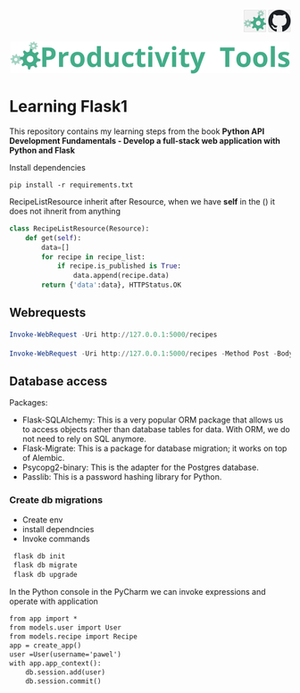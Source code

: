 <!--Category:react,firebase--> 
 <p align="right">
    <a href="http://productivitytools.tech/learning-flask1/"><img src="Images/Header/ProductivityTools_green_40px_2.png" /><a> 
    <a href="https://github.com/pwujczyk/ProductivityTools.Learning.ReactWithFirebaseAuthWithDb"><img src="Images/Header/Github_border_40px.png" /></a>
</p>
<p align="center">
    <a href="http://http://productivitytools.tech/">
        <img src="Images/Header/LogoTitle_green_500px.png" />
    </a>
</p>

# Learning Flask1

This repository contains my learning steps from the book **Python API Development Fundamentals - Develop a full-stack web application with Python and Flask**
<!--more-->

Install dependencies
```
pip install -r requirements.txt
```

RecipeListResource inherit after Resource, when we have **self** in the () it does not ihnerit from anything
```python
class RecipeListResource(Resource):
    def get(self):
        data=[]
        for recipe in recipe_list:
            if recipe.is_published is True:
                data.append(recipe.data)
        return {'data':data}, HTTPStatus.OK

```

## Webrequests
```powershell
Invoke-WebRequest -Uri http://127.0.0.1:5000/recipes

Invoke-WebRequest -Uri http://127.0.0.1:5000/recipes -Method Post -Body (@{name='pawel'; description='dest'; num_of_servings=0} |ConvertTo-Json) -ContentType application/json
```

## Database access
Packages:
- Flask-SQLAlchemy: This is a very popular ORM package that allows us to access 
objects rather than database tables for data. With ORM, we do not need to rely on 
SQL anymore.
- Flask-Migrate: This is a package for database migration; it works on top of Alembic.
- Psycopg2-binary: This is the adapter for the Postgres database.
- Passlib: This is a password hashing library for Python.

### Create db migrations

- Create env
- install dependncies 
- Invoke commands

```python 
 flask db init
 flask db migrate
 flask db upgrade
```

In the Python console in the PyCharm we can invoke expressions and operate with application

```commandline
from app import *
from models.user import User
from models.recipe import Recipe
app = create_app()
user =User(username='pawel')
with app.app_context():
    db.session.add(user)
    db.session.commit()
```